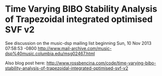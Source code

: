 # Time Varying BIBO Stability Analysis of Trapezoidal integrated optimised SVF v2

See discussion on the music-dsp mailing list beginning Sun, 10 Nov 2013 07:58:53 -0800
http://www.mail-archive.com/music-dsp%40music.columbia.edu/msg02467.html

Also blog post here:
http://www.rossbencina.com/code/time-varying-bibo-stability-analysis-of-trapezoidal-integrated-optimised-svf-v2
